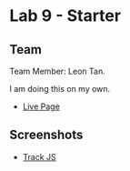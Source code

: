# Lab 9 - Starter

## Team

Team Member: Leon Tan.

I am doing this on my own.

- [Live Page](./index.html)

## Screenshots

- [Track JS](trackjs.png)



